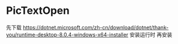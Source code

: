 # PicTextOpen
先下载 https://dotnet.microsoft.com/zh-cn/download/dotnet/thank-you/runtime-desktop-8.0.4-windows-x64-installer 安装运行时
再安装
